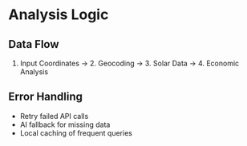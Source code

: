 # Analysis Logic

## Data Flow
1. Input Coordinates → 2. Geocoding → 3. Solar Data → 4. Economic Analysis

## Error Handling
- Retry failed API calls
- AI fallback for missing data
- Local caching of frequent queries
